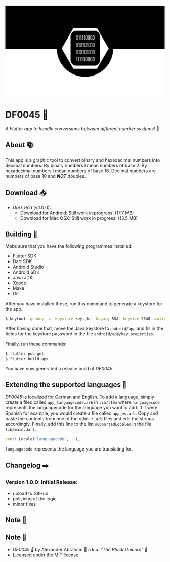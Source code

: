 <p align="center">
 <img src="https://github.com/iamtheblackunicorn/df0045/raw/main/assets/images/banner.png"/>
</p>

# DF0045 :eagle:

*A Flutter app to handle conversions between different number systems!* :eagle:

## About :books:

This app is a graphic tool to convert binary and hexadecimal numbers into decimal numbers. By binary numbers I mean numbers of base 2. By hexadecimal numbers I mean numbers of base 16. Decimal numbers are numbers of base 10 and ***NOT*** doubles.

## Download :inbox_tray:

- *Dark Red* (v.1.0.0):
  - Download for Android: Still work in progress! (17.7 MB)
  - Download for Mac OSX: Still work in progress! (13.5 MB)

## Building :hammer:

Make sure that you have the following programmes installed:

- Flutter SDK
- Dart SDK
- Android Studio
- Android SDK
- Java JDK
- Xcode
- Make
- Git

After you have installed these, run this command to generate a keystore for the app.

```bash
$ keytool -genkey -v -keystore key.jks -keyalg RSA -keysize 2048 -validity 10000 -alias key
```

After having done that, move the Java keystore to `android/app` and fill in the fields for the keystore password in the file `android/app/key.properties`.

Finally, run these commands:

```bash
$ flutter pub get
$ flutter build apk
```

You have now generated a release build of *DF0045*.

## Extending the supported languages :book:

*DF0045* is localized for German and English. To add a language, simply create a filed called `app_languagecode.arb` in `lib/l10n` where `languagecode` represents the languagecode for the language you want to add. If it were Spanish for example, you would create a file called `app_es.arb`.
Copy and paste the contents from one of the other `*.arb` files and edit the strings accordingly.
Finally, add this line to the list `supportedLocales` in the file `lib/main.dart`.

```dart
const Locale('languagecode', ''),
```

`languagecode` represents the language you are translating for.

## Changelog :black_nib:

### Version 1.0.0: Initial Release:

- upload to GitHub
- polishing of the logic
- minor fixes

## Note :scroll:

## Note :scroll:

- *DF0045 :eagle:* by Alexander Abraham :black_heart: a.k.a. *"The Black Unicorn" :unicorn:*
- Licensed under the MIT license.
